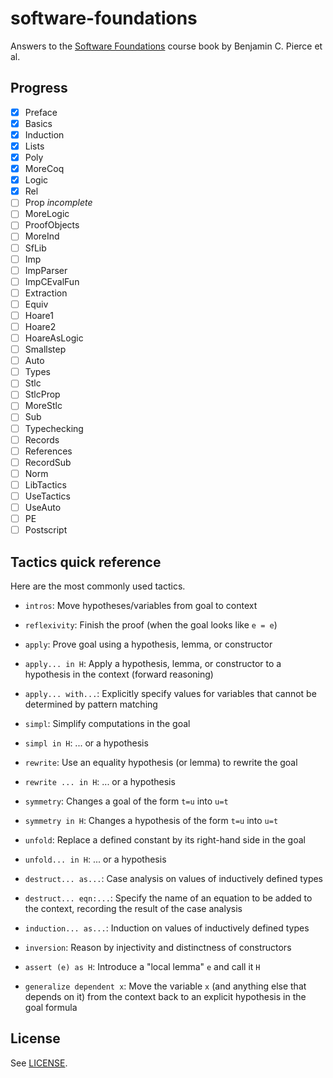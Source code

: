 # software-foundations

Answers to the [Software Foundations][] course book by Benjamin C. Pierce et al.

## Progress

- [x] Preface
- [x] Basics
- [x] Induction
- [x] Lists
- [x] Poly
- [x] MoreCoq
- [x] Logic
- [x] Rel
- [ ] Prop *incomplete*
- [ ] MoreLogic
- [ ] ProofObjects
- [ ] MoreInd
- [ ] SfLib
- [ ] Imp
- [ ] ImpParser
- [ ] ImpCEvalFun
- [ ] Extraction
- [ ] Equiv
- [ ] Hoare1
- [ ] Hoare2
- [ ] HoareAsLogic
- [ ] Smallstep
- [ ] Auto
- [ ] Types
- [ ] Stlc
- [ ] StlcProp
- [ ] MoreStlc
- [ ] Sub
- [ ] Typechecking
- [ ] Records
- [ ] References
- [ ] RecordSub
- [ ] Norm
- [ ] LibTactics
- [ ] UseTactics
- [ ] UseAuto
- [ ] PE
- [ ] Postscript

## Tactics quick reference

Here are the most commonly used tactics.

- `intros`:
  Move hypotheses/variables from goal to context

- `reflexivity`:
  Finish the proof (when the goal looks like `e = e`)

- `apply`:
  Prove goal using a hypothesis, lemma, or constructor

- `apply... in H`:
  Apply a hypothesis, lemma, or constructor to a hypothesis in
  the context (forward reasoning)

- `apply... with...`:
  Explicitly specify values for variables that cannot be
  determined by pattern matching

- `simpl`:
  Simplify computations in the goal

- `simpl in H`:
  ... or a hypothesis

- `rewrite`:
  Use an equality hypothesis (or lemma) to rewrite the goal

- `rewrite ... in H`:
  ... or a hypothesis

- `symmetry`:
  Changes a goal of the form `t=u` into `u=t`

- `symmetry in H`:
  Changes a hypothesis of the form `t=u` into `u=t`

- `unfold`:
  Replace a defined constant by its right-hand side in the goal

- `unfold... in H`:
  ... or a hypothesis

- `destruct... as...`:
  Case analysis on values of inductively defined types

- `destruct... eqn:...`:
  Specify the name of an equation to be added to the context,
  recording the result of the case analysis

- `induction... as...`:
  Induction on values of inductively defined types

- `inversion`:
  Reason by injectivity and distinctness of constructors

- `assert (e) as H`:
  Introduce a "local lemma" `e` and call it `H`

- `generalize dependent x`:
  Move the variable `x` (and anything else that depends on it)
  from the context back to an explicit hypothesis in the goal
  formula

## License

See [LICENSE][].

[Software Foundations]: http://www.cis.upenn.edu/~bcpierce/sf/current/
[LICENSE]: ./LICENSE
